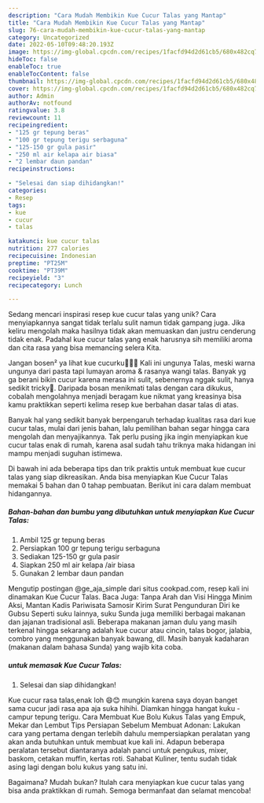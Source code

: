 ```yaml
---
description: "Cara Mudah Membikin Kue Cucur Talas yang Mantap"
title: "Cara Mudah Membikin Kue Cucur Talas yang Mantap"
slug: 76-cara-mudah-membikin-kue-cucur-talas-yang-mantap
category: Uncategorized
date: 2022-05-10T09:48:20.193Z
image: https://img-global.cpcdn.com/recipes/1facfd94d2d61cb5/680x482cq70/kue-cucur-talas-foto-resep-utama.jpg
hideToc: false
enableToc: true
enableTocContent: false
thumbnail: https://img-global.cpcdn.com/recipes/1facfd94d2d61cb5/680x482cq70/kue-cucur-talas-foto-resep-utama.jpg
cover: https://img-global.cpcdn.com/recipes/1facfd94d2d61cb5/680x482cq70/kue-cucur-talas-foto-resep-utama.jpg
author: Admin
authorAv: notfound
ratingvalue: 3.8
reviewcount: 11
recipeingredient:
- "125 gr tepung beras"
- "100 gr tepung terigu serbaguna"
- "125-150 gr gula pasir"
- "250 ml air kelapa air biasa"
- "2 lembar daun pandan"
recipeinstructions:

- "Selesai dan siap dihidangkan!"
categories:
- Resep
tags:
- kue
- cucur
- talas

katakunci: kue cucur talas 
nutrition: 277 calories
recipecuisine: Indonesian
preptime: "PT25M"
cooktime: "PT39M"
recipeyield: "3"
recipecategory: Lunch

---
```





Sedang mencari inspirasi resep kue cucur talas yang unik? Cara menyiapkannya sangat tidak terlalu sulit namun tidak gampang juga. Jika keliru mengolah maka hasilnya tidak akan memuaskan dan justru cenderung tidak enak. Padahal kue cucur talas yang enak harusnya sih memiliki aroma dan cita rasa yang bisa memancing selera Kita.





Jangan bosen² ya lihat kue cucurku🙏🏻🤭 Kali ini ungunya Talas, meski warna ungunya dari pasta tapi lumayan aroma &amp; rasanya wangi talas. Banyak yg ga berani bikin cucur karena merasa ini sulit, sebenernya nggak sulit, hanya sedikit tricky🥰. Daripada bosan menikmati talas dengan cara dikukus, cobalah mengolahnya menjadi beragam kue nikmat yang kreasinya bisa kamu praktikkan seperti kelima resep kue berbahan dasar talas di atas.

Banyak hal yang sedikit banyak berpengaruh terhadap kualitas rasa dari kue cucur talas, mulai dari jenis bahan, lalu pemilihan bahan segar hingga cara mengolah dan menyajikannya. Tak perlu pusing jika ingin menyiapkan kue cucur talas enak di rumah, karena asal sudah tahu triknya maka hidangan ini mampu menjadi suguhan istimewa.






Di bawah ini ada beberapa tips dan trik praktis untuk membuat kue cucur talas yang siap dikreasikan. Anda bisa menyiapkan Kue Cucur Talas memakai 5 bahan dan 0 tahap pembuatan. Berikut ini cara dalam membuat hidangannya.

<!--inarticleads1-->

##### Bahan-bahan dan bumbu yang dibutuhkan untuk menyiapkan Kue Cucur Talas:

1. Ambil 125 gr tepung beras
1. Persiapkan 100 gr tepung terigu serbaguna
1. Sediakan 125-150 gr gula pasir
1. Siapkan 250 ml air kelapa /air biasa
1. Gunakan 2 lembar daun pandan


Mengutip postingan @ge_aja_simple dari situs cookpad.com, resep kali ini dinamakan Kue Cucur Talas. Baca Juga: Tanpa Arah dan Visi Hingga Minim Aksi, Mantan Kadis Pariwisata Samosir Kirim Surat Pengunduran Diri ke Gubsu Seperti suku lainnya, suku Sunda juga memiliki berbagai makanan dan jajanan tradisional asli. Beberapa makanan jaman dulu yang masih terkenal hingga sekarang adalah kue cucur atau cincin, talas bogor, jalabia, combro yang menggunakan banyak bawang, dll. Masih banyak kadaharan (makanan dalam bahasa Sunda) yang wajib kita coba. 

<!--inarticleads2-->

#####  untuk memasak Kue Cucur Talas:


1. Selesai dan siap dihidangkan!

Kue cucur rasa talas,enak loh 😄😊 mungkin karena saya doyan banget sama cucur jadi rasa apa aja suka hihihi. Diamkan hingga hangat kuku - campur tepung terigu. Cara Membuat Kue Bolu Kukus Talas yang Empuk, Mekar dan Lembut Tips Persiapan Sebelum Membuat Adonan: Lakukan cara yang pertama dengan terlebih dahulu mempersiapkan peralatan yang akan anda butuhkan untuk membuat kue kali ini. Adapun beberapa peralatan tersebut diantaranya adalah panci untuk pengukus, mixer, baskom, cetakan muffin, kertas roti. Sahabat Kuliner, tentu sudah tidak asing lagi dengan bolu kukus yang satu ini. 

Bagaimana? Mudah bukan? Itulah cara menyiapkan kue cucur talas yang bisa anda praktikkan di rumah. Semoga bermanfaat dan selamat mencoba!
